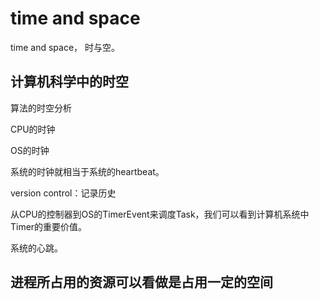 # time and space

time and space， 时与空。



## 计算机科学中的时空

算法的时空分析

CPU的时钟

OS的时钟

系统的时钟就相当于系统的heartbeat。

version control：记录历史



从CPU的控制器到OS的TimerEvent来调度Task，我们可以看到计算机系统中Timer的重要价值。



系统的心跳。



## 进程所占用的资源可以看做是占用一定的空间